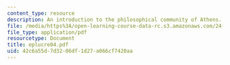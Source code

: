 ```yaml
---
content_type: resource
description: An introduction to the philosophical community of Athens.
file: /media/https%3A/open-learning-course-data-rc.s3.amazonaws.com/24-200-ancient-philosophy-fall-2004/42c6a55d7d3206df1d27a066cf7420aa_eplucre04.pdf
file_type: application/pdf
resourcetype: Document
title: eplucre04.pdf
uid: 42c6a55d-7d32-06df-1d27-a066cf7420aa
---
```

